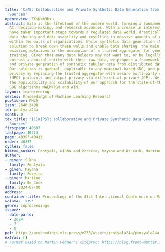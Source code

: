 ```yaml
---
title: 'CaPS: Collaborative and Private Synthetic Data Generation from Distributed
  Sources'
openreview: ZXsNkm3bxu
abstract: Data is the lifeblood of the modern world, forming a fundamental part of
  AI, decision-making, and research advances. With increase in interest in data, governments
  have taken important steps towards a regulated data world, drastically impacting
  data sharing and data usability and resulting in massive amounts of data confined
  within the walls of organizations. While synthetic data generation (SDG) is an appealing
  solution to break down these walls and enable data sharing, the main drawback of
  existing solutions is the assumption of a trusted aggregator for generative model
  training. Given that many data holders may not want to, or be legally allowed to,
  entrust a central entity with their raw data, we propose a framework for collaborative
  and private generation of synthetic tabular data from distributed data holders.
  Our solution is general, applicable to any marginal-based SDG, and provides input
  privacy by replacing the trusted aggregator with secure multi-party computation
  (MPC) protocols and output privacy via differential privacy (DP). We demonstrate
  the applicability and scalability of our approach for the state-of-the-art select-measure-generate
  SDG algorithms MWEM+PGM and AIM.
layout: inproceedings
series: Proceedings of Machine Learning Research
publisher: PMLR
issn: 2640-3498
id: pentyala24a
month: 0
tex_title: "{C}a{PS}: Collaborative and Private Synthetic Data Generation from Distributed
  Sources"
firstpage: 40397
lastpage: 40413
page: 40397-40413
order: 40397
cycles: false
bibtex_author: Pentyala, Sikha and Pereira, Mayana and De Cock, Martine
author:
- given: Sikha
  family: Pentyala
- given: Mayana
  family: Pereira
- given: Martine
  family: De Cock
date: 2024-07-08
address:
container-title: Proceedings of the 41st International Conference on Machine Learning
volume: '235'
genre: inproceedings
issued:
  date-parts:
  - 2024
  - 7
  - 8
pdf: https://proceedings.mlr.press/v235/assets/pentyala24a/pentyala24a.pdf
extras: []
# Format based on Martin Fenner's citeproc: https://blog.front-matter.io/posts/citeproc-yaml-for-bibliographies/
---
```

